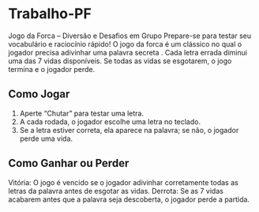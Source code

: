 # Trabalho-PF 

Jogo da Forca – Diversão e Desafios em Grupo
Prepare-se para testar seu vocabulário e raciocínio rápido! O jogo da forca é um clássico no qual o jogador precisa adivinhar uma palavra secreta . Cada letra errada diminui uma das 7 vidas disponíveis. Se todas as vidas se esgotarem, o jogo termina e o jogador perde.

## Como Jogar
1. Aperte “Chutar” para testar uma letra.
2. A cada rodada, o jogador  escolhe uma letra no teclado.
3. Se a letra estiver correta, ela aparece na palavra; se não, o jogador perde uma vida.

## Como Ganhar ou Perder
Vitória: O jogo é vencido se o jogador adivinhar corretamente todas as letras da palavra antes de esgotar as vidas.
Derrota: Se as 7 vidas acabarem antes que a palavra seja descoberta, o jogador perde a partida.





